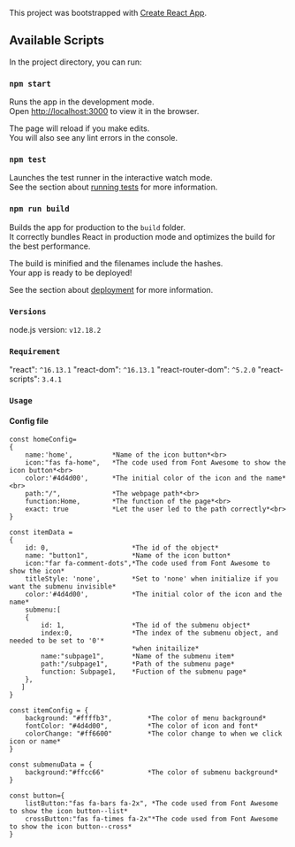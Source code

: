 This project was bootstrapped with [Create React App](https://github.com/facebook/create-react-app).

## Available Scripts

In the project directory, you can run:

### `npm start`

Runs the app in the development mode.<br />
Open [http://localhost:3000](http://localhost:3000) to view it in the browser.

The page will reload if you make edits.<br />
You will also see any lint errors in the console.

### `npm test`

Launches the test runner in the interactive watch mode.<br />
See the section about [running tests](https://facebook.github.io/create-react-app/docs/running-tests) for more information.

### `npm run build`

Builds the app for production to the `build` folder.<br />
It correctly bundles React in production mode and optimizes the build for the best performance.

The build is minified and the filenames include the hashes.<br />
Your app is ready to be deployed!

See the section about [deployment](https://facebook.github.io/create-react-app/docs/deployment) for more information.

### `Versions`
node.js version: `v12.18.2`

### `Requirement`

"react": `^16.13.1`
"react-dom": `^16.13.1`
"react-router-dom": `^5.2.0`
"react-scripts": `3.4.1`

### `Usage`
#### Config file

```
const homeConfig=
{
    name:'home',          *Name of the icon button*<br>
    icon:"fas fa-home",   *The code used from Font Awesome to show the icon button*<br>
    color:'#4d4d00',      *The initial color of the icon and the name*<br>
    path:"/",             *The webpage path*<br>
    function:Home,        *The function of the page*<br>
    exact: true           *Let the user led to the path correctly*<br>
}
```
```
const itemData =   
{
    id: 0,                     *The id of the object*
    name: "button1",           *Name of the icon button*
    icon:"far fa-comment-dots",*The code used from Font Awesome to show the icon*
    titleStyle: 'none',        *Set to 'none' when initialize if you want the submenu invisible*
    color:'#4d4d00',           *The initial color of the icon and the name*
    submenu:[
    {
        id: 1,                 *The id of the submenu object*
        index:0,               *The index of the submenu object, and needed to be set to '0'*
                               *when initailize*
        name:"subpage1",       *Name of the submenu item*
        path:"/subpage1",      *Path of the submenu page*
        function: Subpage1,    *Fuction of the submenu page*
    },
   ]
}
```
```
const itemConfig = {
    background: "#ffffb3",         *The color of menu background*
    fontColor: "#4d4d00",          *The color of icon and font*
    colorChange: "#ff6600"         *The color change to when we click icon or name*
}
```
```
const submenuData = {  
    background:"#ffcc66"           *The color of submenu background*
}
```
```
const button={
    listButton:"fas fa-bars fa-2x", *The code used from Font Awesome to show the icon button--list*
    crossButton:"fas fa-times fa-2x"*The code used from Font Awesome to show the icon button--cross*
}
```